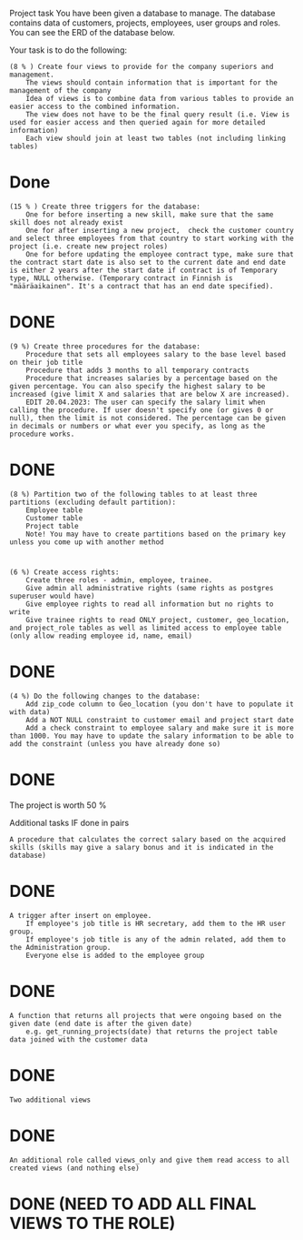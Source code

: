 Project task
You have been given a database to manage. The database contains data of customers, projects, employees, user groups and roles.  You can see the ERD of the database below.

Your task is to do the following:
    
    (8 % ) Create four views to provide for the company superiors and management.
        The views should contain information that is important for the management of the company
        Idea of views is to combine data from various tables to provide an easier access to the combined information. 
        The view does not have to be the final query result (i.e. View is used for easier access and then queried again for more detailed information)
        Each view should join at least two tables (not including linking tables)
# Done
    
    (15 % ) Create three triggers for the database:
        One for before inserting a new skill, make sure that the same skill does not already exist
        One for after inserting a new project,  check the customer country and select three employees from that country to start working with the project (i.e. create new project roles)
        One for before updating the employee contract type, make sure that the contract start date is also set to the current date and end date is either 2 years after the start date if contract is of Temporary type, NULL otherwise. (Temporary contract in Finnish is "määräaikainen". It's a contract that has an end date specified).
# DONE

    (9 %) Create three procedures for the database:
        Procedure that sets all employees salary to the base level based on their job title
        Procedure that adds 3 months to all temporary contracts
        Procedure that increases salaries by a percentage based on the given percentage. You can also specify the highest salary to be increased (give limit X and salaries that are below X are increased).
        EDIT 20.04.2023: The user can specify the salary limit when calling the procedure. If user doesn't specify one (or gives 0 or null), then the limit is not considered. The percentage can be given in decimals or numbers or what ever you specify, as long as the procedure works.
# DONE

    (8 %) Partition two of the following tables to at least three partitions (excluding default partition):
        Employee table
        Customer table
        Project table
        Note! You may have to create partitions based on the primary key unless you come up with another method

#

    (6 %) Create access rights:
        Create three roles - admin, employee, trainee.
        Give admin all administrative rights (same rights as postgres superuser would have)
        Give employee rights to read all information but no rights to write
        Give trainee rights to read ONLY project, customer, geo_location, and project_role tables as well as limited access to employee table (only allow reading employee id, name, email)
# DONE


    (4 %) Do the following changes to the database:
        Add zip_code column to Geo_location (you don't have to populate it with data)
        Add a NOT NULL constraint to customer email and project start date
        Add a check constraint to employee salary and make sure it is more than 1000. You may have to update the salary information to be able to add the constraint (unless you have already done so)
# DONE

The project is worth 50 % 


Additional tasks IF done in pairs

    A procedure that calculates the correct salary based on the acquired skills (skills may give a salary bonus and it is indicated in the database)
# DONE

    A trigger after insert on employee. 
        If employee's job title is HR secretary, add them to the HR user group.
        If employee's job title is any of the admin related, add them to the Administration group.
        Everyone else is added to the employee group
# DONE

    A function that returns all projects that were ongoing based on the given date (end date is after the given date) 
        e.g. get_running_projects(date) that returns the project table data joined with the customer data
# DONE

    Two additional views
# DONE

    An additional role called views_only and give them read access to all created views (and nothing else)
# DONE (NEED TO ADD ALL FINAL VIEWS TO THE ROLE)
